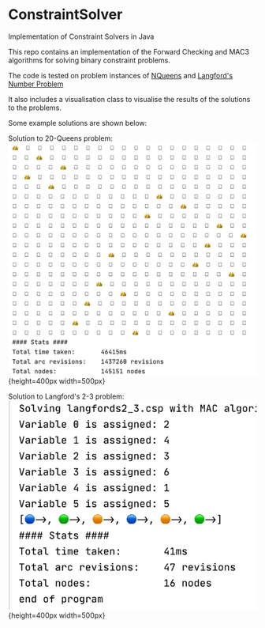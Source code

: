 # ConstraintSolver
 Implementation of Constraint Solvers in Java

 This repo contains an implementation of the Forward Checking and MAC3 algorithms for solving binary constraint problems.

 The code is tested on problem instances of [NQueens](http://www.csplib.org/Problems/prob054/) and [Langford's Number Problem](http://www.csplib.org/Problems/prob024/)

 It also includes a visualisation class to visualise the results of the solutions to the problems. 

 Some example solutions are shown below:

Solution to 20-Queens problem: 
![Twenty Queens][twenty_queens]{height=400px width=500px}

[twenty_queens]: ./20_queens_mac.png "20 Queens Problem"


Solution to Langford's 2-3 problem: 
![Langford's 2-3][langfords]{height=400px width=500px}

[langfords]: ./langfords2_3.png "Langford's 2-3"
